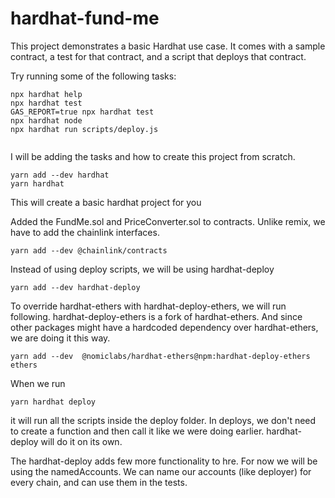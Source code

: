 # hardhat-fund-me

This project demonstrates a basic Hardhat use case. It comes with a sample contract, a test for that contract, and a script that deploys that contract.

Try running some of the following tasks:

```shell
npx hardhat help
npx hardhat test
GAS_REPORT=true npx hardhat test
npx hardhat node
npx hardhat run scripts/deploy.js


```

I will be adding the tasks and how to create this project from scratch.

```shell
yarn add --dev hardhat
yarn hardhat
```

This will create a basic hardhat project for you

Added the FundMe.sol and PriceConverter.sol to contracts.
Unlike remix, we have to add the chainlink interfaces.

```shell
yarn add --dev @chainlink/contracts
```

Instead of using deploy scripts, we will be using hardhat-deploy
```shell
yarn add --dev hardhat-deploy
```

To override hardhat-ethers with hardhat-deploy-ethers, we will run following. hardhat-deploy-ethers is a fork of hardhat-ethers. And since other packages might have a hardcoded dependency over hardhat-ethers, we are doing it this way.
```shell
yarn add --dev  @nomiclabs/hardhat-ethers@npm:hardhat-deploy-ethers ethers
```
When we run 
```shell
yarn hardhat deploy
```
it will run all the scripts inside the deploy folder.
In deploys, we don't need to create a function and then call it like we were doing earlier. hardhat-deploy will do it on its own.

The hardhat-deploy adds few more functionality to hre. For now we will be using the namedAccounts. We can name our accounts (like deployer) for every chain, and can use them in the tests.


